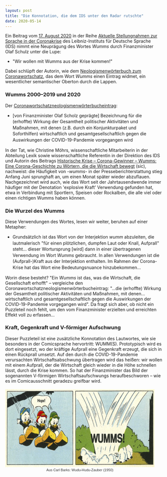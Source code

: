 ```yaml
---
layout: post
title: "Die Konnotation, die dem IDS unter den Radar rutschte"
date: 2020-05-14
---
```


<style>
figure {
    border: 1px solid none;
    padding-left: none;
    padding-right: 25px;
    padding-bottom: none;
    padding-top: 4px;
    margin: auto;
	text-align: center;
}
figcaption {
    color: #333;
    text-align: center;
    font-family: Optima, Candara, Calibri, Arial, sans-serif;
    font-size: .8em;
}	

.left {
    float: left;
    width: 48%;
}
.right {
    margin-left: 52%;
}
</style>

<div class="ingress"><p>Ein Beitrag vom <a href="https://www1.ids-mannheim.de/fileadmin/aktuell/Coronakrise/moehrs_wirtschaft.pdf">17. August 2020</a> in der Reihe <a href="https://www1.ids-mannheim.de/sprache-in-der-coronakrise/">Aktuelle Stellungnahmen zur Sprache in der Coronakrise</a> des Leibniz-Instituts für Deutsche Sprache (IDS) nimmt eine Neuprägung des Wortes <i>Wumms</i> durch Finanzminister Olaf Schulz unter die Lupe:</p> <ul><li>"Wir wollen mit Wumms aus der Krise kommen!"</li></ul> <p>Dabei schlüpft der Autorin, wie dem <a href="https://www.owid.de/docs/neo/listen/corona.jsp">Neologismenwörterbuch zum Coronawortschatz</a>, das dem Wort <i>Wumms</i> einen Eintrag widmet, ein wesentlicher semantischer Oberton durch die Lappen.</p></div>
  <h3>Wumms 2000–2019 und 2020</h3>
<p>Der <a href="https://www.owid.de/docs/neo/listen/corona.jsp#wumms">Coronawortschatzneologismenwörterbucheintrag</a>:</p>
  <ul><li style="line-height: 1.4em">[von Finanzminister Olaf Scholz geprägte] Bezeichnung für die (erhoffte) Wirkung der Gesamtheit politischer Aktivitäten und Maßnahmen, mit denen (z.B. durch ein Konjunkturpaket und Soforthilfen) wirtschaftlich und gesamtgesellschaftlich gegen die Auswirkungen der COVID-19-Pandemie vorgegangen wird
    </li>
  </ul>
  <p>In der Tat, wie Christine Möhrs, wissenschaftliche Mitarbeiterin in der Abteilung Lexik sowie wissenschaftliche Referentin in der Direktion des IDS und Autorin des Beitrags <a href="https://www1.ids-mannheim.de/fileadmin/aktuell/Coronakrise/moehrs_wirtschaft.pdf">Historische Krise – Corona-Gewinner – Wumms: Eine Corona-Geschichte zu Wörtern, die die Wirtschaft bewegt</a> (sic), nachweist: die Häufigkeit von <i>-wumms-</i> in der Presseberichterstattung stieg Anfang Juni sprunghaft an, um einen Monat später wieder abzuflauen. Nachgezeichnet wird auch, wie das Wort seit der Jahrtausendwende immer häufiger mit der Denotation 'explosive Kraft' Verwendung gefunden hat, etwa in Verbindung mit Sportlern, Speisen oder Rockalben, die alle viel oder einen richtigen Wumms haben können.  
  </p>
  <h3>Die Wurzel des Wumms</h3>
  <p>Diese Verwendungen des Wortes, lesen wir weiter, beruhen auf einer Metapher:</p>
  <ul><li style="line-height: 1.4em">Grundsätzlich ist das Wort von der Interjektion <i>wumm</i> abzuleiten, die lautmalerisch "für einen plötzlichen, dumpfen Laut oder Knall, Aufprall" steht… dieser Wortursprung [wird] dann in einer übertragenen Verwendung im Wort <i>Wumms</i> gebraucht. In allen Verwendungen ist die (Aufprall-)Kraft aus der Interjektion enthalten. Im Rahmen der Corona-Krise hat das Wort eine Bedeutungsnuance hinzubekommen…  
  </li></ul>
  <p>Worin diese besteht? "Ein <i>Wumms</i> ist das, was die Wirtschaft, die Gesellschaft erhofft" – vergleiche den Coronawortschatzneologismenwörterbucheintrag: "…die (erhoffte) Wirkung der Gesamtheit politischer Aktivitäten und Maßnahmen, mit denen…wirtschaftlich und gesamtgesellschaftlich gegen die Auswirkungen der COVID-19-Pandemie vorgegangen wird".
  Da fragt sich aber, ob nicht ein Puzzleteil noch fehlt, um den vom Finanzminister erzielten und erreichten Effekt voll zu erfassen… </p>
  <h3>Kraft, Gegenkraft und V-förmiger Aufschwung</h3>
  <p>Dieser Puzzleteil ist eine zusätzliche Konnotation des Lautwortes, wie sie besonders in der Comicsprache hervortritt: WUMM(S). Prototypisch wird es dort eingesetzt, wo der kräftige Aufprall eine Gegenkraft erzeugt, die sich in einen Rückprall umsetzt. Auf den durch die COVID-19-Pandemie verursachten Wirtschaftsabschwung übertragen wird das heißen: wir wollen mit einem Aufprall, der die Wirtschaft gleich wieder in die Höhe schnellen lässt, durch die Krise kommen. So hat der Finanzminister das Bild der sogenannten V-förmigen Wirtschaftsaufschwungs heraufbeschworen – wie es im Comicausschnitt geradezu greifbar wird.
  </p>
<div><figure><img style="height:250px;" src="/pics/wumms.jpg"><figcaption>Aus Carl Barks: Wudu-Hudu-Zauber (1950)</figcaption></figure></div>
  
 

